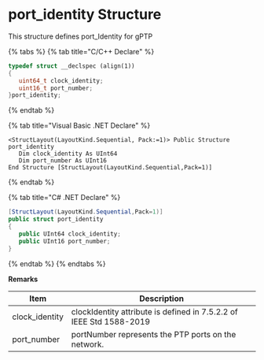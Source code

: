 # port\_identity Structure

This structure defines port\_Identity for gPTP

{% tabs %}
{% tab title="C/C++ Declare" %}
```cpp
typedef struct __declspec (align(1))
{
   uint64_t clock_identity;
   uint16_t port_number;
}port_identity; 
```
{% endtab %}

{% tab title="Visual Basic .NET Declare" %}
```vbnet
<StructLayout(LayoutKind.Sequential, Pack:=1)> Public Structure port_identity
   Dim clock_identity As UInt64
   Dim port_number As UInt16
End Structure [StructLayout(LayoutKind.Sequential,Pack=1)]
```
{% endtab %}

{% tab title="C# .NET Declare" %}
```csharp
[StructLayout(LayoutKind.Sequential,Pack=1)]
public struct port_identity
{
   public UInt64 clock_identity;
   public UInt16 port_number;
}
```
{% endtab %}
{% endtabs %}

**Remarks**

| Item            | Description                                                         |
| --------------- | ------------------------------------------------------------------- |
| clock\_identity | clockIdentity attribute is defined in 7.5.2.2 of IEEE Std 1588-2019 |
| port\_number    | portNumber represents the PTP ports on the network.                 |
